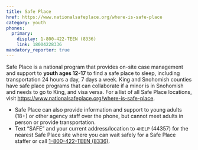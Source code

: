 ```yaml
---
title: Safe Place
href: https://www.nationalsafeplace.org/where-is-safe-place
category: youth
phones:
  primary:
    display: 1-800-422-TEEN (8336)
    link: 18004228336
mandatory_reporter: true
---
```


Safe Place is a national program that provides on-site case management and support to **youth ages 12-17** to find a safe place to sleep, including transportation 24 hours a day, 7 days a week. King and Snohomish counties have safe place programs that can collaborate if a minor is in Snohomish and needs to go to King, and visa versa. For a list of all Safe Place locations, visit <https://www.nationalsafeplace.org/where-is-safe-place>.

* Safe Place can also provide information and support to young adults (18+) or other agency staff over the phone, but cannot meet adults in person or provide transportation.
* Text “SAFE” and your current address/location to `4HELP` (44357) for the nearest Safe Place site where you can wait safely for a Safe Place staffer or call <a href="tel:18004228336">1-800-422-TEEN (8336)</a>.
